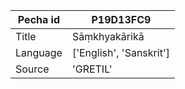 |Pecha id | P19D13FC9
| --- | --- 
|Title | Sāṃkhyakārikā 
|Language | ['English', 'Sanskrit']
|Source | 'GRETIL'